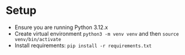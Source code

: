 # Setup
- Ensure you are running Python 3.12.x
- Create virtual environment `python3 -m venv venv` and then `source venv/bin/activate`
- Install requirements: `pip install -r requirements.txt`
